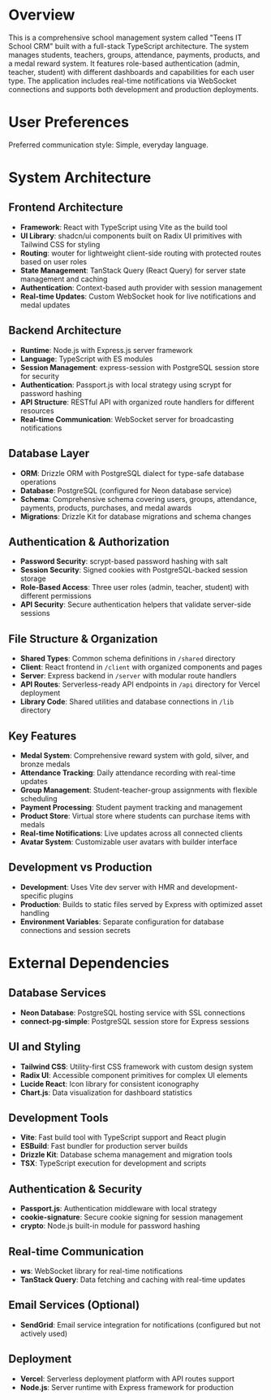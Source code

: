 # Overview

This is a comprehensive school management system called "Teens IT School CRM" built with a full-stack TypeScript architecture. The system manages students, teachers, groups, attendance, payments, products, and a medal reward system. It features role-based authentication (admin, teacher, student) with different dashboards and capabilities for each user type. The application includes real-time notifications via WebSocket connections and supports both development and production deployments.

# User Preferences

Preferred communication style: Simple, everyday language.

# System Architecture

## Frontend Architecture
- **Framework**: React with TypeScript using Vite as the build tool
- **UI Library**: shadcn/ui components built on Radix UI primitives with Tailwind CSS for styling
- **Routing**: wouter for lightweight client-side routing with protected routes based on user roles
- **State Management**: TanStack Query (React Query) for server state management and caching
- **Authentication**: Context-based auth provider with session management
- **Real-time Updates**: Custom WebSocket hook for live notifications and medal updates

## Backend Architecture
- **Runtime**: Node.js with Express.js server framework
- **Language**: TypeScript with ES modules
- **Session Management**: express-session with PostgreSQL session store for security
- **Authentication**: Passport.js with local strategy using scrypt for password hashing
- **API Structure**: RESTful API with organized route handlers for different resources
- **Real-time Communication**: WebSocket server for broadcasting notifications

## Database Layer
- **ORM**: Drizzle ORM with PostgreSQL dialect for type-safe database operations
- **Database**: PostgreSQL (configured for Neon database service)
- **Schema**: Comprehensive schema covering users, groups, attendance, payments, products, purchases, and medal awards
- **Migrations**: Drizzle Kit for database migrations and schema changes

## Authentication & Authorization
- **Password Security**: scrypt-based password hashing with salt
- **Session Security**: Signed cookies with PostgreSQL-backed session storage
- **Role-Based Access**: Three user roles (admin, teacher, student) with different permissions
- **API Security**: Secure authentication helpers that validate server-side sessions

## File Structure & Organization
- **Shared Types**: Common schema definitions in `/shared` directory
- **Client**: React frontend in `/client` with organized components and pages
- **Server**: Express backend in `/server` with modular route handlers
- **API Routes**: Serverless-ready API endpoints in `/api` directory for Vercel deployment
- **Library Code**: Shared utilities and database connections in `/lib` directory

## Key Features
- **Medal System**: Comprehensive reward system with gold, silver, and bronze medals
- **Attendance Tracking**: Daily attendance recording with real-time updates
- **Group Management**: Student-teacher-group assignments with flexible scheduling
- **Payment Processing**: Student payment tracking and management
- **Product Store**: Virtual store where students can purchase items with medals
- **Real-time Notifications**: Live updates across all connected clients
- **Avatar System**: Customizable user avatars with builder interface

## Development vs Production
- **Development**: Uses Vite dev server with HMR and development-specific plugins
- **Production**: Builds to static files served by Express with optimized asset handling
- **Environment Variables**: Separate configuration for database connections and session secrets

# External Dependencies

## Database Services
- **Neon Database**: PostgreSQL hosting service with SSL connections
- **connect-pg-simple**: PostgreSQL session store for Express sessions

## UI and Styling
- **Tailwind CSS**: Utility-first CSS framework with custom design system
- **Radix UI**: Accessible component primitives for complex UI elements
- **Lucide React**: Icon library for consistent iconography
- **Chart.js**: Data visualization for dashboard statistics

## Development Tools
- **Vite**: Fast build tool with TypeScript support and React plugin
- **ESBuild**: Fast bundler for production server builds
- **Drizzle Kit**: Database schema management and migration tools
- **TSX**: TypeScript execution for development and scripts

## Authentication & Security
- **Passport.js**: Authentication middleware with local strategy
- **cookie-signature**: Secure cookie signing for session management
- **crypto**: Node.js built-in module for password hashing

## Real-time Communication
- **ws**: WebSocket library for real-time notifications
- **TanStack Query**: Data fetching and caching with real-time updates

## Email Services (Optional)
- **SendGrid**: Email service integration for notifications (configured but not actively used)

## Deployment
- **Vercel**: Serverless deployment platform with API routes support
- **Node.js**: Server runtime with Express framework for production